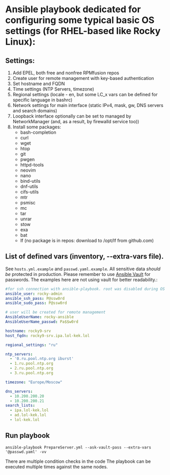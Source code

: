 # Ansible playbook dedicated for configuring some typical basic OS settings (for RHEL-based like Rocky Linux):

## Settings:

1. Add EPEL, both free and nonfree RPMfusion repos
2. Create user for remote management with key-based authentication
3. Set hostname and FQDN
4. Time settings (NTP Servers, timezone)
5. Regional settings (locale - en, but some LC_x vars can be defined for specific language in bashrc)
6. Network settings for main interface (static IPv4, mask, gw, DNS servers and search domains)
7. Loopback interface optionally can be set to managed by NetworkManager (and, as a result, by firewalld service too))
8. Install some packages:
   - bash-completion
   - curl
   - wget
   - htop
   - git
   - pwgen
   - httpd-tools
   - neovim
   - nano
   - bind-utils
   - dnf-utils
   - cifs-utils
   - mtr
   - psmisc
   - mc
   - tar
   - unrar
   - stow
   - exa
   - bat
   - lf (no package is in repos: download to /opt/lf from github.com)

## List of defined vars (inventory, --extra-vars file).

See `hosts.yml.example` and `passwd.yaml.example`.
All sensitive data *should be* protected in production. Please remember to use [Ansible Vault](https://docs.ansible.com/ansible/latest/vault_guide/index.html) for passwords. The examples here are not using vault for better readability.:
```yaml
#for ssh connection with ansible-playbook. root was disabled during OS installation
ansible_user: rocky-admin
ansible_ssh_pass: P@ssw0rd
ansible_sudo_pass: P@ssw0rd

# user will be created for remote management
AnsibleUserName: rocky-ansible
AnsibleUserName_passwd: Pa$$w0rd

hostname: rocky9-srv
host_fqdn: rocky9-srv.ipa.lol-kek.lol

regional_settings: "ru"

ntp_servers:
  - '0.ru.pool.ntp.org iburst'
  - 1.ru.pool.ntp.org
  - 2.ru.pool.ntp.org
  - 3.ru.pool.ntp.org

timezone: "Europe/Moscow"

dns_servers:
  - 10.200.200.20
  - 10.200.200.21
search_lists:
  - ipa.lol-kek.lol
  - ad.lol-kek.lol
  - lol-kek.lol
```

## Run playbook
```
ansible-playbook PrepareServer.yml --ask-vault-pass --extra-vars '@passwd.yaml' -vv
```
There are multiple condition checks in the code
The playbook can be executed multiple times against the same nodes.

